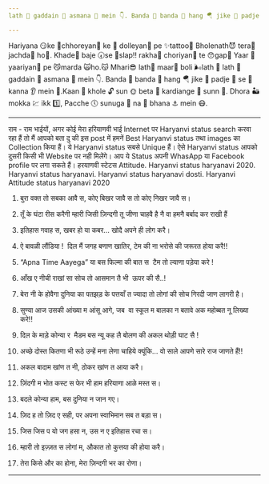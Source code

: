 ```yaml
---
lath 🍢 gaddain 🚗 asmana 🌇 mein 👇. Banda 👨 banda 🤵 hang 🪂 jike 🧧 padje 🌯 se 🥫kanna 👂 mein 📩.Kaan 🦻 khole 🔓 sun 🌞 beta 👶 kardiange 🥯 sunn 📳. Dhora 🏜 mokka 💹 ikk 1️⃣, Pacche 🕔 sunuga 🙉 na 🚫 bhana ⚓ mein 😷.

---
```


Hariyana 😏ke 🤨chhoreyan👦 ke 🤨 dolleyan💪 pe ✨tattoo🥴
Bholenath😈 tera🙊 jachda🙏 ho👀.
Khade🚶 baje 🕢se 📯slap‼️ rakha🚯 choriyan👦 te 😯gap📛
Yaar 🥳yaariyan👻 pe 😼marda 🙀ho.😽
Mhari😎 lath🤙 maar🖖 boli 🌬️lath 🤙 lath 🍢 gaddain 🚗 asmana 🌇 mein 👇. Banda 👨 banda 🤵 hang 🪂 jike 🧧 padje 🌯 se 🥫kanna 👂 mein 📩.Kaan 🦻 khole 🔓 sun 🌞 beta 👶 kardiange 🥯 sunn 📳. Dhora 🏜 mokka 💹 ikk 1️⃣, Pacche 🕔 sunuga 🙉 na 🚫 bhana ⚓ mein 😷.

---

राम - राम भाईयों, अगर कोई मेरा हरियाणवी भाई Internet पर Haryanvi status search करवा रहा हैं तो मैं आपको बता दु की इस post में हमनें Best Haryanvi status तथा images का Collection किया हैं। ये Haryanvi status सबसे Unique हैं। ऐसे Haryanvi status आपको दुसरी किसी भी Website पर नही मिलेंगे। आप ये Status अपनी WhasApp या Facebook profile पर लगा सकते हैं।
हरयाणवी स्टेटस Attitude. Haryanvi status haryanavi 2020. Haryanvi status haryanavi. Haryanvi status haryanavi dosti. Haryanvi Attitude status haryanavi 2020

1. बुरा वक्त तो सबका आवै स,
कोए बिखर जावै स
तो कोए निखर जावै स।

2. तूँ के घंटा रीस करैगी म्हारी
जिसी ज़िन्दगी तू जीणा चाहवै है नै
वा हमनै बर्बाद कर राखी हैं

3. इतिहास गवाह स,
खबर हो या कबर…
खोदै अपने ही लोग करै।

4. ऐ बावळी लौंडिया ! 
दिल मैं जगह बणाण खातिर,
टेम की ना भरोसे की जरूरत होया करै!!

5. “Apna Time Aayega”
या बस फिल्मा की बात स 
टैम तो ल्याणा पड़ेया करे !

6. आँख ए नीची राखां सा
सोच तो आसमान तै भी 
ऊपर की सै..!

7. बेरा नी के होवैगा दुनिया का
पतझड़ के पत्तयाँ त ज्यादा तो
लोगां की सोच गिरदी जाण लागरी है।

8. सुण्या आज उसकी आंख्या म आंसू आगे,
जब  वा स्कूल म बालका न बतावे
अक महोब्बत नू लिख्या करे!!

9. दिल के माड़े कोन्या र 
मैडम बस न्यू कह लै
बोलण की अकल थोड़ी घाट सै !

10. अच्छे दोस्त कितणा भी रूठे
उन्हें मना लेणा चाहिये क्यूंकि...
वो साले आपणे सारे राज जाणते हैं!!

11. अकल बादाम खांण त नी,
ठोकर खांण त आया करै।

12. ज़िंदगी म भोत कस्ट स
फेर भी हाम हरियाणा आळे मस्त स।

13. बदले कोन्या हाम,
बस दुनिया न जान गए।

14. ज़िद ह तो ज़िद ए सही,
पर अपना स्वाभिमान सब त बड़ा स।

15. जिस जिस प यो जग हसा न,
उस न ए इतिहास रचा स।

16. म्हारी तो इज़्ज़त स लोगां म,
औकात तो कुत्तया की होया करै।

17. तेरा किसे और का होना,
मेरा ज़िन्दगी भर का रोणा।

---
